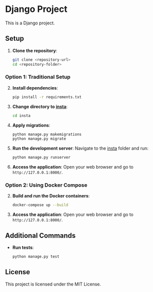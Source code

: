 # Django Project

This is a Django project.

## Setup

1. **Clone the repository**:
    ```sh
    git clone <repository-url>
    cd <repository-folder>
    ```

### Option 1: Traditional Setup

2. **Install dependencies**:
    ```sh
    pip install -r requirements.txt
    ```

3. **Change directory to [insta](http://_vscodecontentref_/1)**:
    ```sh
    cd insta
    ```

4. **Apply migrations**:
    ```sh
    python manage.py makemigrations
    python manage.py migrate
    ```

5. **Run the development server**:
    Navigate to the [insta](http://_vscodecontentref_/2) folder and run:
    ```sh
    python manage.py runserver
    ```

6. **Access the application**:
    Open your web browser and go to `http://127.0.0.1:8000/`.

### Option 2: Using Docker Compose

2. **Build and run the Docker containers**:
    ```sh
    docker-compose up --build
    ```

 

3. **Access the application**:
    Open your web browser and go to `http://127.0.0.1:8000/`.

## Additional Commands

- **Run tests**:
    ```sh
    python manage.py test
    ```

## License

This project is licensed under the MIT License.